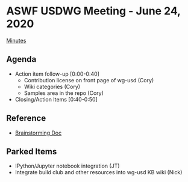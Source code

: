# ASWF USDWG Meeting - June 24, 2020

[Minutes](https://docs.google.com/document/d/1FMR4-u5Ri07W2ICJBhH_AP_W6YXgwCpMJsSqPK9lAQw/edit?usp=sharing)

## Agenda

* Action item follow-up [0:00-0:40]
  * Contribution license on front page of wg-usd (Cory)
  * Wiki categories (Cory)
  * Samples area in the repo (Cory)
* Closing/Action Items [0:40-0:50]

## Reference

* [Brainstorming Doc](https://docs.google.com/document/d/1fm9tLneBMgsg8OdGqkLJrHOYAa1KBJXO-KODfPoQ8nA/edit?usp=sharing)

## Parked Items

* IPython/Jupyter notebook integration (JT)
* Integrate build club and other resources into wg-usd KB wiki (Nick)
